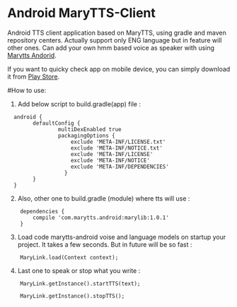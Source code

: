 # Android MaryTTS-Client
Android TTS client application based on MaryTTS, using gradle and maven repository centers. Actually support only ENG language but in feature will other ones. Can add your own hmm based voice as speaker with using [Marytts Andorid](https://github.com/AndroidMaryTTS/AndroidMaryTTS).

If you want to quicky check app on mobile device, you can simply download it from [Play Store](https://play.google.com/store/apps/details?id=com.marytts.android.client).

#How to use: 

1) Add below script to build.gradle(app) file : 
```
  android {
  	    defaultConfig {
        		multiDexEnabled true
        		packagingOptions {
        		    exclude 'META-INF/LICENSE.txt'
        		    exclude 'META-INF/NOTICE.txt'
        		    exclude 'META-INF/LICENSE'
        		    exclude 'META-INF/NOTICE'
        		    exclude 'META-INF/DEPENDENCIES'
  	     	      }
  	    }
  }
```
2) Also, other one to build.gradle (module) where tts will use : 
```
	dependencies {
	    compile 'com.marytts.android:marylib:1.0.1'
	}
```

3) Load code marytts-android voise and language models on startup your project. It takes a few seconds. But in future will be so fast : 
```
	MaryLink.load(Context context); 
```
4) Last one to speak or stop what you write : 
```
 	MaryLink.getInstance().startTTS(text);
	
	MaryLink.getInstance().stopTTS();
```
